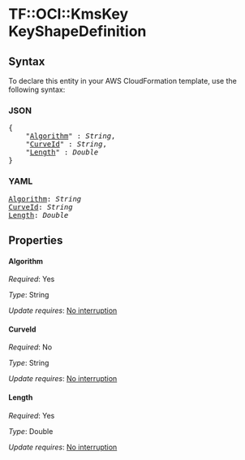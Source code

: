 # TF::OCI::KmsKey KeyShapeDefinition

## Syntax

To declare this entity in your AWS CloudFormation template, use the following syntax:

### JSON

<pre>
{
    "<a href="#algorithm" title="Algorithm">Algorithm</a>" : <i>String</i>,
    "<a href="#curveid" title="CurveId">CurveId</a>" : <i>String</i>,
    "<a href="#length" title="Length">Length</a>" : <i>Double</i>
}
</pre>

### YAML

<pre>
<a href="#algorithm" title="Algorithm">Algorithm</a>: <i>String</i>
<a href="#curveid" title="CurveId">CurveId</a>: <i>String</i>
<a href="#length" title="Length">Length</a>: <i>Double</i>
</pre>

## Properties

#### Algorithm

_Required_: Yes

_Type_: String

_Update requires_: [No interruption](https://docs.aws.amazon.com/AWSCloudFormation/latest/UserGuide/using-cfn-updating-stacks-update-behaviors.html#update-no-interrupt)

#### CurveId

_Required_: No

_Type_: String

_Update requires_: [No interruption](https://docs.aws.amazon.com/AWSCloudFormation/latest/UserGuide/using-cfn-updating-stacks-update-behaviors.html#update-no-interrupt)

#### Length

_Required_: Yes

_Type_: Double

_Update requires_: [No interruption](https://docs.aws.amazon.com/AWSCloudFormation/latest/UserGuide/using-cfn-updating-stacks-update-behaviors.html#update-no-interrupt)

